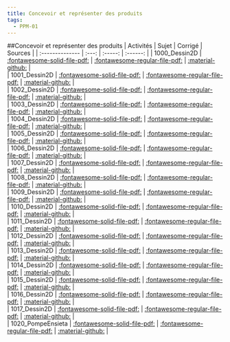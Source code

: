 ```yaml
---
title: Concevoir et représenter des produits 
tags:
  - PPM-01
---
```

[comment]: <> (Généré automatiquement par make_all_activites.py, creation_fichiers_activites)

##Concevoir et représenter des produits 
| Activités | Sujet | Corrigé | Sources  | 
| :-------------- | :---: | :-----: | :------: | 
| 1000_Dessin2D | [:fontawesome-solid-file-pdf:](https://xpessoles-cpge.fr/pdf/PPM-01_1000_Dessin2D_Sujet.pdf) | [:fontawesome-regular-file-pdf:](https://xpessoles-cpge.fr/pdf/PPM-01_1000_Dessin2D_Corrige.pdf) | [:material-github:](https://github.com/xpessoles/PSI_ExercicesCompetences/tree/main/) |  
| 1001_Dessin2D | [:fontawesome-solid-file-pdf:](https://xpessoles-cpge.fr/pdf/PPM-01_1001_Dessin2D_Sujet.pdf) | [:fontawesome-regular-file-pdf:](https://xpessoles-cpge.fr/pdf/PPM-01_1001_Dessin2D_Corrige.pdf) | [:material-github:](https://github.com/xpessoles/PSI_ExercicesCompetences/tree/main/) |  
| 1002_Dessin2D | [:fontawesome-solid-file-pdf:](https://xpessoles-cpge.fr/pdf/PPM-01_1002_Dessin2D_Sujet.pdf) | [:fontawesome-regular-file-pdf:](https://xpessoles-cpge.fr/pdf/PPM-01_1002_Dessin2D_Corrige.pdf) | [:material-github:](https://github.com/xpessoles/PSI_ExercicesCompetences/tree/main/) |  
| 1003_Dessin2D | [:fontawesome-solid-file-pdf:](https://xpessoles-cpge.fr/pdf/PPM-01_1003_Dessin2D_Sujet.pdf) | [:fontawesome-regular-file-pdf:](https://xpessoles-cpge.fr/pdf/PPM-01_1003_Dessin2D_Corrige.pdf) | [:material-github:](https://github.com/xpessoles/PSI_ExercicesCompetences/tree/main/) |  
| 1004_Dessin2D | [:fontawesome-solid-file-pdf:](https://xpessoles-cpge.fr/pdf/PPM-01_1004_Dessin2D_Sujet.pdf) | [:fontawesome-regular-file-pdf:](https://xpessoles-cpge.fr/pdf/PPM-01_1004_Dessin2D_Corrige.pdf) | [:material-github:](https://github.com/xpessoles/PSI_ExercicesCompetences/tree/main/) |  
| 1005_Dessin2D | [:fontawesome-solid-file-pdf:](https://xpessoles-cpge.fr/pdf/PPM-01_1005_Dessin2D_Sujet.pdf) | [:fontawesome-regular-file-pdf:](https://xpessoles-cpge.fr/pdf/PPM-01_1005_Dessin2D_Corrige.pdf) | [:material-github:](https://github.com/xpessoles/PSI_ExercicesCompetences/tree/main/) |  
| 1006_Dessin2D | [:fontawesome-solid-file-pdf:](https://xpessoles-cpge.fr/pdf/PPM-01_1006_Dessin2D_Sujet.pdf) | [:fontawesome-regular-file-pdf:](https://xpessoles-cpge.fr/pdf/PPM-01_1006_Dessin2D_Corrige.pdf) | [:material-github:](https://github.com/xpessoles/PSI_ExercicesCompetences/tree/main/) |  
| 1007_Dessin2D | [:fontawesome-solid-file-pdf:](https://xpessoles-cpge.fr/pdf/PPM-01_1007_Dessin2D_Sujet.pdf) | [:fontawesome-regular-file-pdf:](https://xpessoles-cpge.fr/pdf/PPM-01_1007_Dessin2D_Corrige.pdf) | [:material-github:](https://github.com/xpessoles/PSI_ExercicesCompetences/tree/main/) |  
| 1008_Dessin2D | [:fontawesome-solid-file-pdf:](https://xpessoles-cpge.fr/pdf/PPM-01_1008_Dessin2D_Sujet.pdf) | [:fontawesome-regular-file-pdf:](https://xpessoles-cpge.fr/pdf/PPM-01_1008_Dessin2D_Corrige.pdf) | [:material-github:](https://github.com/xpessoles/PSI_ExercicesCompetences/tree/main/) |  
| 1009_Dessin2D | [:fontawesome-solid-file-pdf:](https://xpessoles-cpge.fr/pdf/PPM-01_1009_Dessin2D_Sujet.pdf) | [:fontawesome-regular-file-pdf:](https://xpessoles-cpge.fr/pdf/PPM-01_1009_Dessin2D_Corrige.pdf) | [:material-github:](https://github.com/xpessoles/PSI_ExercicesCompetences/tree/main/) |  
| 1010_Dessin2D | [:fontawesome-solid-file-pdf:](https://xpessoles-cpge.fr/pdf/PPM-01_1010_Dessin2D_Sujet.pdf) | [:fontawesome-regular-file-pdf:](https://xpessoles-cpge.fr/pdf/PPM-01_1010_Dessin2D_Corrige.pdf) | [:material-github:](https://github.com/xpessoles/PSI_ExercicesCompetences/tree/main/) |  
| 1011_Dessin2D | [:fontawesome-solid-file-pdf:](https://xpessoles-cpge.fr/pdf/PPM-01_1011_Dessin2D_Sujet.pdf) | [:fontawesome-regular-file-pdf:](https://xpessoles-cpge.fr/pdf/PPM-01_1011_Dessin2D_Corrige.pdf) | [:material-github:](https://github.com/xpessoles/PSI_ExercicesCompetences/tree/main/) |  
| 1012_Dessin2D | [:fontawesome-solid-file-pdf:](https://xpessoles-cpge.fr/pdf/PPM-01_1012_Dessin2D_Sujet.pdf) | [:fontawesome-regular-file-pdf:](https://xpessoles-cpge.fr/pdf/PPM-01_1012_Dessin2D_Corrige.pdf) | [:material-github:](https://github.com/xpessoles/PSI_ExercicesCompetences/tree/main/) |  
| 1013_Dessin2D | [:fontawesome-solid-file-pdf:](https://xpessoles-cpge.fr/pdf/PPM-01_1013_Dessin2D_Sujet.pdf) | [:fontawesome-regular-file-pdf:](https://xpessoles-cpge.fr/pdf/PPM-01_1013_Dessin2D_Corrige.pdf) | [:material-github:](https://github.com/xpessoles/PSI_ExercicesCompetences/tree/main/) |  
| 1014_Dessin2D | [:fontawesome-solid-file-pdf:](https://xpessoles-cpge.fr/pdf/PPM-01_1014_Dessin2D_Sujet.pdf) | [:fontawesome-regular-file-pdf:](https://xpessoles-cpge.fr/pdf/PPM-01_1014_Dessin2D_Corrige.pdf) | [:material-github:](https://github.com/xpessoles/PSI_ExercicesCompetences/tree/main/) |  
| 1015_Dessin2D | [:fontawesome-solid-file-pdf:](https://xpessoles-cpge.fr/pdf/PPM-01_1015_Dessin2D_Sujet.pdf) | [:fontawesome-regular-file-pdf:](https://xpessoles-cpge.fr/pdf/PPM-01_1015_Dessin2D_Corrige.pdf) | [:material-github:](https://github.com/xpessoles/PSI_ExercicesCompetences/tree/main/) |  
| 1016_Dessin2D | [:fontawesome-solid-file-pdf:](https://xpessoles-cpge.fr/pdf/PPM-01_1016_Dessin2D_Sujet.pdf) | [:fontawesome-regular-file-pdf:](https://xpessoles-cpge.fr/pdf/PPM-01_1016_Dessin2D_Corrige.pdf) | [:material-github:](https://github.com/xpessoles/PSI_ExercicesCompetences/tree/main/) |  
| 1017_Dessin2D | [:fontawesome-solid-file-pdf:](https://xpessoles-cpge.fr/pdf/PPM-01_1017_Dessin2D_Sujet.pdf) | [:fontawesome-regular-file-pdf:](https://xpessoles-cpge.fr/pdf/PPM-01_1017_Dessin2D_Corrige.pdf) | [:material-github:](https://github.com/xpessoles/PSI_ExercicesCompetences/tree/main/) |  
| 1020_PompeEnsieta | [:fontawesome-solid-file-pdf:](https://xpessoles-cpge.fr/pdf/PPM-01_1020_PompeEnsieta_Sujet.pdf) | [:fontawesome-regular-file-pdf:](https://xpessoles-cpge.fr/pdf/PPM-01_1020_PompeEnsieta_Corrige.pdf) | [:material-github:](https://github.com/xpessoles/PSI_ExercicesCompetences/tree/main/ieta) |  

